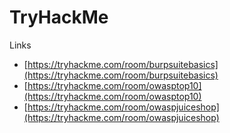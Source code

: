 # TryHackMe

Links
- [https://tryhackme.com/room/burpsuitebasics](https://tryhackme.com/room/burpsuitebasics)
- [https://tryhackme.com/room/owasptop10](https://tryhackme.com/room/owasptop10)
- [https://tryhackme.com/room/owaspjuiceshop](https://tryhackme.com/room/owaspjuiceshop)